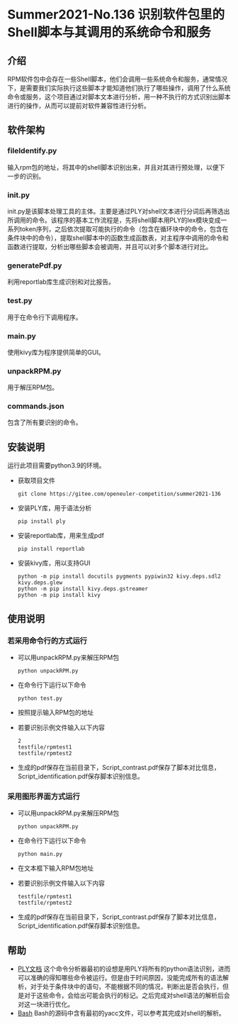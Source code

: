 

#  Summer2021-No.136 识别软件包里的Shell脚本与其调用的系统命令和服务

## 介绍

RPM软件包中会存在一些Shell脚本，他们会调用一些系统命令和服务，通常情况下，是需要我们实际执行这些脚本才能知道他们执行了哪些操作，调用了什么系统命令或服务，这个项目通过对脚本文本进行分析，用一种不执行的方式识别出脚本进行的操作，从而可以提前对软件兼容性进行分析。

## 软件架构

### fileIdentify.py
输入rpm包的地址，将其中的shell脚本识别出来，并且对其进行预处理，以便下一步的识别。
### init.py
init.py是该脚本处理工具的主体。主要是通过PLY对shell文本进行分词后再筛选出所调用的命令。该程序的基本工作流程是，先将shell脚本用PLY的lex模块变成一系列token序列，之后依次提取可能执行的命令（包含在循环块中的命令，包含在条件块中的命令），提取shell脚本中的函数生成函数表，对主程序中调用的命令和函数进行提取，分析出哪些脚本会被调用，并且可以对多个脚本进行对比。
### generatePdf.py
利用reportlab库生成识别和对比报告。
### test.py
用于在命令行下调用程序。
### main.py
使用kivy库为程序提供简单的GUI。
### unpackRPM.py
用于解压RPM包。
### commands.json
包含了所有要识别的命令。
## 安装说明

运行此项目需要python3.9的环境。

+ 获取项目文件

  ```shell
  git clone https://gitee.com/openeuler-competition/summer2021-136
  ```

+ 安装PLY库，用于语法分析

  ```shell
  pip install ply
  ```

+ 安装reportlab库，用来生成pdf

  ```shell
  pip install reportlab
  ```

+ 安装kivy库，用以支持GUI

  ```shell
  python -m pip install docutils pygments pypiwin32 kivy.deps.sdl2 kivy.deps.glew
  python -m pip install kivy.deps.gstreamer
  python -m pip install kivy
  ```

## 使用说明

### 若采用命令行的方式运行

+ 可以用unpackRPM.py来解压RPM包

  ```shell
  python unpackRPM.py
  ```

+ 在命令行下运行以下命令	

  ```shell
  python test.py
  ```

+ 按照提示输入RPM包的地址

+ 若要识别示例文件输入以下内容

  ```
  2
  testfile/rpmtest1
  testfile/rpmtest2
  ```

+ 生成的pdf保存在当前目录下，Script_contrast.pdf保存了脚本对比信息，Script_identification.pdf保存脚本识别信息。

### 采用图形界面方式运行

+ 可以用unpackRPM.py来解压RPM包

  ```shell
  python unpackRPM.py
  ```

+ 在命令行下运行以下命令

  ```
  python main.py
  ```

+ 在文本框下输入RPM包地址

+ 若要识别示例文件输入以下内容

  ```
  testfile/rpmtest1
  testfile/rpmtest2
  ```

+ 生成的pdf保存在当前目录下，Script_contrast.pdf保存了脚本对比信息，Script_identification.pdf保存脚本识别信息。


## 帮助

+    [PLY文档](http://www.dabeaz.com/ply/) 这个命令分析器最初的设想是用PLY将所有的python语法识别，进而可以准确的得知哪些命令被运行。但是由于时间原因，没能完成所有的语法解析，对于处于条件块中的语句，不能根据不同的情况，判断出是否会执行，但是对于这些命令，会给出可能会执行的标记。之后完成对shell语法的解析后会对这一块进行优化。
+    [Bash](http://www.gnu.org/software/bash/) Bash的源码中含有最初的yacc文件，可以参考其完成对shell的解析。
